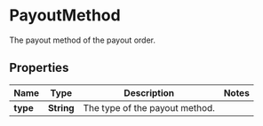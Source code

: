 

# PayoutMethod

The payout method of the payout order.

## Properties

| Name | Type | Description | Notes |
|------------ | ------------- | ------------- | -------------|
|**type** | **String** | The type of the payout method. |  |



